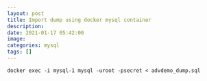 ```yaml
---
layout: post
title: Import dump using docker mysql container
description: 
date: 2021-01-17 05:42:00
image: 
categories: mysql
tags: []
---
```


    docker exec -i mysql-1 mysql -uroot -psecret < advdemo_dump.sql